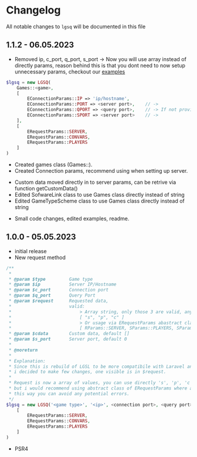 # Changelog

All notable changes to `lgsq` will be documented in this file

## 1.1.2 - 06.05.2023
* Removed ip, c_port, q_port, s_port
-> Now you will use array instead of directly params, reason behind this is that you dont need to now setup unnecessary params, checkout our [examples](EXAMPLES.md)
```php
$lgsq = new LGSQ(
    Games::<game>,
    [
        EConnectionParams::IP => 'ip/hostname',
        EConnectionParams::PORT => <server port>,    // ->
        EConnectionParams::QPORT => <query port>,    // -> If not provided, automaticly set to 1
        EConnectionParams::SPORT => <server port>    // ->
    ],
    [
        ERequestParams::SERVER, 
        ERequestParams::CONVARS, 
        ERequestParams::PLAYERS
    ]
)
```
+ Created games class (Games::<game to query>).
+ Created Connection params, recommend using when setting up server.
* Custom data moved directly in to server params, can be retrive via function getCustomData()
* Edited SofwareLink class to use Games class directly instead of string
* Edited GameTypeScheme class to use Games class directly instead of string
- Small code changes, edited examples, readme.

## 1.0.0 - 05.05.2023

- initial release
- New request method
```php
/**
 * 
 * @param $type         Game type
 * @param $ip           Server IP/Hostname
 * @param $c_port       Connection port
 * @param $q_port       Query Port
 * @param $request      Requested data, 
 *                      valid: 
 *                          > Array string, only those 3 are valid, any others will be ignored
 *                          [ "s", "p", "c" ]
 *                          > Or usage via ERequestParams abastract class:
 *                          [ RParams::SERVER, SParams::PLAYERS, SParams::CONVARS]
 * @param $cdata        Custom data, default []
 * @param $s_port       Server port, default 0
 * 
 * @noreturn
 *
 * Explanation:
 * Since this is rebuild of LGSL to be more compatibile with Laravel and more PHP Frameworks
 * i decided to make few changes, one visible is in $request.
 *
 * Request is now a array of values, you can use directly 's', 'p', 'c' for specified request
 * but i would recommend using abstract class of ERequestParams where are stored params for request
 * this way you can avoid any potential errors.
 */
$lgsq = new LGSQ('<game type>', '<ip>', <connection port>, <query port>,
    [
        ERequestParams::SERVER, 
        ERequestParams::CONVARS, 
        ERequestParams::PLAYERS
    ]
)
```
- PSR4

